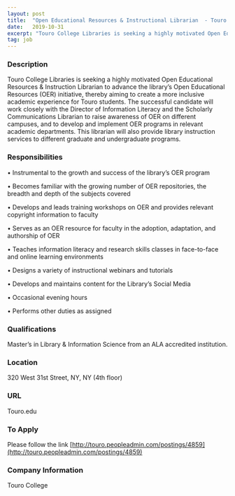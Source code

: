```yaml
---
layout: post
title:  "Open Educational Resources & Instructional Librarian  - Touro College"
date:   2019-10-31
excerpt: "Touro College Libraries is seeking a highly motivated Open Educational Resources & Instruction Librarian to advance the library’s Open Educational Resources (OER) initiative, thereby aiming to create a more inclusive academic experience for Touro students. The successful candidate will work closely with the Director of Information Literacy and the Scholarly..."
tag: job
---
```


### Description   

Touro College Libraries is seeking a highly motivated Open Educational Resources & Instruction Librarian to advance the library’s Open Educational Resources (OER) initiative, thereby aiming to create a more inclusive academic experience for Touro students. The successful candidate will work closely with the Director of Information Literacy and the Scholarly Communications Librarian to raise awareness of OER on different campuses, and to develop and implement OER programs in relevant academic departments. This librarian will also provide library instruction services to different graduate and undergraduate programs.


### Responsibilities   


•  Instrumental to the growth and success of the library’s OER program


•  Becomes familiar with the growing number of OER repositories, the breadth and depth of the subjects covered


•  Develops and leads training workshops on OER and provides relevant copyright information to faculty


•  Serves as an OER resource for faculty in the adoption, adaptation, and authorship of OER


•  Teaches information literacy and research skills classes in face-to-face and online learning environments


•  Designs a variety of instructional webinars and tutorials


•  Develops and maintains content for the Library’s Social Media


•  Occasional evening hours


•  Performs other duties as assigned


### Qualifications   

Master’s in Library & Information Science from an ALA accredited institution.




### Location   

320 West 31st Street, NY, NY (4th floor)


### URL   

Touro.edu

### To Apply   

Please follow the link [http://touro.peopleadmin.com/postings/4859](http://touro.peopleadmin.com/postings/4859)


### Company Information   

Touro College



